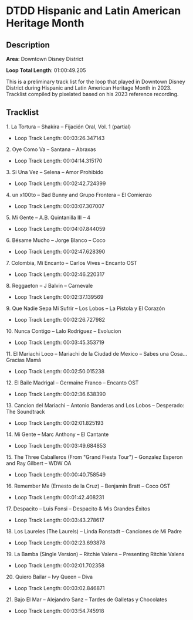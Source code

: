 # DTDD Hispanic and Latin American Heritage Month

## Description

**Area**: Downtown Disney District

**Loop Total Length**: 01:00:49.205

This is a preliminary track list for the loop that played in Downtown Disney District during Hispanic and Latin American Heritage Month in 2023. Tracklist compiled by pixelated based on his 2023 reference recording.

## Tracklist

1\. La Tortura – Shakira – Fijación Oral, Vol. 1 (partial)

- Loop Track Length: 00:03:26.347143

2\. Oye Como Va – Santana – Abraxas

- Loop Track Length: 00:04:14.315170

3\. Si Una Vez – Selena – Amor Prohibido

- Loop Track Length: 00:02:42.724399

4\. un x100to – Bad Bunny and Grupo Frontera – El Comienzo

- Loop Track Length: 00:03:07.307007

5\. Mi Gente – A.B. Quintanilla III – 4

- Loop Track Length: 00:04:07.844059

6\. Bésame Mucho – Jorge Blanco – Coco

- Loop Track Length: 00:02:47.628390

7\. Colombia, Mi Encanto – Carlos Vives – Encanto OST

- Loop Track Length: 00:02:46.220317

8\. Reggaeton – J Balvin – Carnevale

- Loop Track Length: 00:02:37.139569

9\. Que Nadie Sepa Mi Sufrir – Los Lobos – La Pistola y El Corazón

- Loop Track Length: 00:02:26.727982

10\. Nunca Contigo – Lalo Rodríguez – Evolucion

- Loop Track Length: 00:03:45.353719

11\. El Mariachi Loco – Mariachi de la Ciudad de Mexico – Sabes una Cosa... Gracias Mamá

- Loop Track Length: 00:02:50.015238

12\. El Baile Madrigal – Germaine Franco – Encanto OST

- Loop Track Length: 00:02:36.638390

13\. Cancion del Mariachi – Antonio Banderas and Los Lobos – Desperado: The Soundtrack

- Loop Track Length: 00:02:01.825193

14\. Mi Gente – Marc Anthony – El Cantante

- Loop Track Length: 00:03:49.684853

15\. The Three Caballeros (From "Grand Fiesta Tour") – Gonzalez Esperon and Ray Gilbert – WDW OA

- Loop Track Length: 00:00:40.758549

16\. Remember Me (Ernesto de la Cruz) – Benjamin Bratt – Coco OST

- Loop Track Length: 00:01:42.408231

17\. Despacito – Luis Fonsi – Despacito & Mis Grandes Éxitos

- Loop Track Length: 00:03:43.278617

18\. Los Laureles (The Laurels) – Linda Ronstadt – Canciones de Mi Padre

- Loop Track Length: 00:02:23.693878

19\. La Bamba (Single Version) – Ritchie Valens – Presenting Ritchie Valens

- Loop Track Length: 00:02:01.702358

20\. Quiero Bailar – Ivy Queen – Diva

- Loop Track Length: 00:03:02.846871

21\. Bajo El Mar – Alejandro Sanz – Tardes de Galletas y Chocolates

- Loop Track Length: 00:03:54.745918
